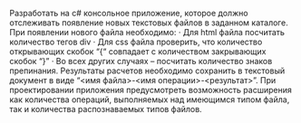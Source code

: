 Разработать на c# консольное приложение, которое должно отслеживать появление новых текстовых файлов в заданном каталоге. При появлении нового файла необходимо:
·         Для html файла посчитать количество тегов div
·         Для css  файла проверить, что количество открывающих скобок “{“ совпадает с количеством закрывающих скобок “}”
·         Во всех других случаях – посчитать количество знаков препинания.
Результаты расчетов необходимо сохранить в текстовый документ в виде “<имя файла>-<имя операции>-<результат>”. 
При проектировании приложения предусмотреть возможность расширения как количества операций, выполняемых над имеющимся типом файла, так и количества распознаваемых типов файлов.
